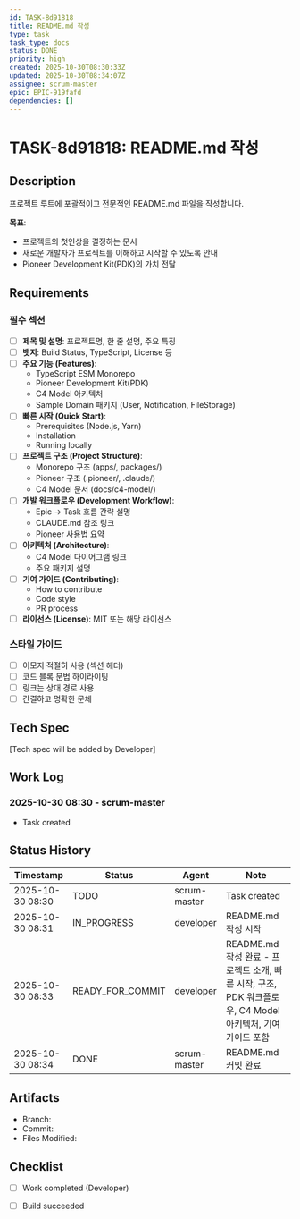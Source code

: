 ```yaml
---
id: TASK-8d91818
title: README.md 작성
type: task
task_type: docs
status: DONE
priority: high
created: 2025-10-30T08:30:33Z
updated: 2025-10-30T08:34:07Z
assignee: scrum-master
epic: EPIC-919fafd
dependencies: []
---
```


# TASK-8d91818: README.md 작성

## Description

프로젝트 루트에 포괄적이고 전문적인 README.md 파일을 작성합니다.

**목표**:
- 프로젝트의 첫인상을 결정하는 문서
- 새로운 개발자가 프로젝트를 이해하고 시작할 수 있도록 안내
- Pioneer Development Kit(PDK)의 가치 전달

## Requirements

### 필수 섹션
- [ ] **제목 및 설명**: 프로젝트명, 한 줄 설명, 주요 특징
- [ ] **뱃지**: Build Status, TypeScript, License 등
- [ ] **주요 기능 (Features)**:
  - TypeScript ESM Monorepo
  - Pioneer Development Kit(PDK)
  - C4 Model 아키텍처
  - Sample Domain 패키지 (User, Notification, FileStorage)
- [ ] **빠른 시작 (Quick Start)**:
  - Prerequisites (Node.js, Yarn)
  - Installation
  - Running locally
- [ ] **프로젝트 구조 (Project Structure)**:
  - Monorepo 구조 (apps/, packages/)
  - Pioneer 구조 (.pioneer/, .claude/)
  - C4 Model 문서 (docs/c4-model/)
- [ ] **개발 워크플로우 (Development Workflow)**:
  - Epic → Task 흐름 간략 설명
  - CLAUDE.md 참조 링크
  - Pioneer 사용법 요약
- [ ] **아키텍처 (Architecture)**:
  - C4 Model 다이어그램 링크
  - 주요 패키지 설명
- [ ] **기여 가이드 (Contributing)**:
  - How to contribute
  - Code style
  - PR process
- [ ] **라이선스 (License)**: MIT 또는 해당 라이선스

### 스타일 가이드
- [ ] 이모지 적절히 사용 (섹션 헤더)
- [ ] 코드 블록 문법 하이라이팅
- [ ] 링크는 상대 경로 사용
- [ ] 간결하고 명확한 문체

## Tech Spec

[Tech spec will be added by Developer]

## Work Log

### 2025-10-30 08:30 - scrum-master
- Task created

## Status History

| Timestamp | Status | Agent | Note |
|-----------|--------|-------|------|
| 2025-10-30 08:30 | TODO | scrum-master | Task created |
| 2025-10-30 08:31 | IN_PROGRESS | developer | README.md 작성 시작 |
| 2025-10-30 08:33 | READY_FOR_COMMIT | developer | README.md 작성 완료 - 프로젝트 소개, 빠른 시작, 구조, PDK 워크플로우, C4 Model 아키텍처, 기여 가이드 포함 |
| 2025-10-30 08:34 | DONE | scrum-master | README.md 커밋 완료 |

## Artifacts

- Branch:
- Commit:
- Files Modified:

## Checklist

- [ ] Work completed (Developer)
- [ ] Build succeeded

